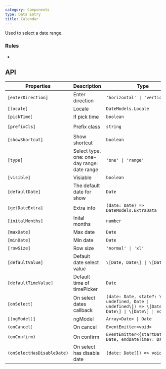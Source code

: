 ```yaml
---
category: Components
type: Data Entry
title: Calendar
---
```


Used to select a date range.

### Rules
-

## API

Properties | Description | Type | Default
-----------|------------|------|--------
| `[enterDirection]` | Enter direction | `'horizontal' \| 'vertical'` | `'vertical'` |
| `[locale]` | Locale | `DateModels.Locale` | - |
| `[pickTime]` | If pick time | `boolean` | `false` |
| `[prefixCls]` | Prefix class | `string` | `rmc-calendar` |
| `[showShortcut]` | Show shortcut | `boolean` | `false` |
| `[type]` | Select type. one: one-day range: date range | `'one' \| 'range'` | `'range'` |
| `[visible]` | Visiable | `boolean` | `false` |
| `[defaultDate]` | The default date for show | `Date` | `today` |
| `[getDateExtra]` | Extra info | `(date: Date) => DateModels.ExtraData` | - |
| `[initalMonths]` | Inital months | `number` | `6` |
| `[maxDate]` | Max date | `Date` | - |
| `[minDate]` | Min date | `Date` | - |
| `[rowSize]` | Row size | `'normal' \| 'xl'` | - |
| `[defaultValue]` | Default date select value | `\[Date, Date\] \| \[Date\]` | - |
| `[defaultTimeValue]` | Default time of timePicker | `Date` |  -  |
| `[onSelect]` | On select dates callback | `(date: Date, state?: \[Date \| undefined, Date \| undefined\]) => \[Date, Date\] \| \[Date\] \| void` | - |
| `[(ngModel)]` | ngModel | `Array<Date> \| Date` | `Date` |
| `(onCancel)` | On cancel | `EventEmitter<void>` | - |
| `(onConfirm)` | On confirm | `EventEmitter<{startDateTime?: Date, endDateTime?: Date}>` | - |
| `(onSelectHasDisableDate)` | On select has disable date | `(date: Date[]) => void` | - |
